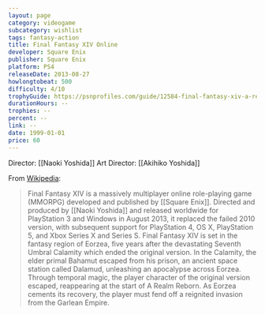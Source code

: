 ```yaml
---
layout: page
category: videogame
subcategory: wishlist
tags: fantasy-action
title: Final Fantasy XIV Online
developer: Square Enix
publisher: Square Enix
platform: PS4
releaseDate: 2013-08-27
howlongtobeat: 500
difficulty: 4/10
trophyGuide: https://psnprofiles.com/guide/12584-final-fantasy-xiv-a-realm-reborn-trophy-guide
durationHours: --
trophies: --
percent: --
link: --
date: 1999-01-01
price: 60
---
```


Director: [[Naoki Yoshida]]
Art Director: [[Akihiko Yoshida]]

From [Wikipedia](https://en.wikipedia.org/wiki/Final_Fantasy_XIV):

> Final Fantasy XIV is a massively multiplayer online role-playing game (MMORPG) developed and published by [[Square Enix]]. Directed and produced by [[Naoki Yoshida]] and released worldwide for PlayStation 3 and Windows in August 2013, it replaced the failed 2010 version, with subsequent support for PlayStation 4, OS X, PlayStation 5, and Xbox Series X and Series S. Final Fantasy XIV is set in the fantasy region of Eorzea, five years after the devastating Seventh Umbral Calamity which ended the original version. In the Calamity, the elder primal Bahamut escaped from his prison, an ancient space station called Dalamud, unleashing an apocalypse across Eorzea. Through temporal magic, the player character of the original version escaped, reappearing at the start of A Realm Reborn. As Eorzea cements its recovery, the player must fend off a reignited invasion from the Garlean Empire.
